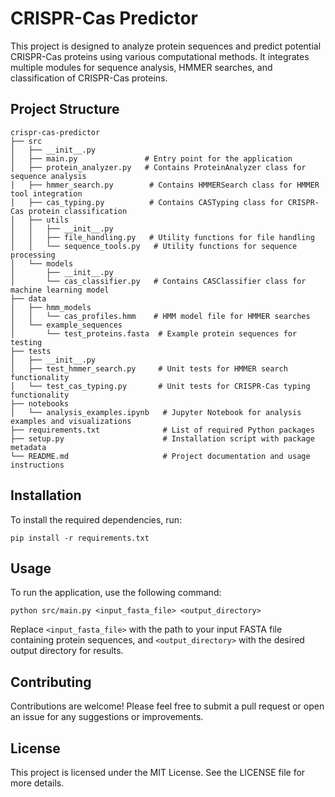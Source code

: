 # CRISPR-Cas Predictor

This project is designed to analyze protein sequences and predict potential CRISPR-Cas proteins using various computational methods. It integrates multiple modules for sequence analysis, HMMER searches, and classification of CRISPR-Cas proteins.

## Project Structure

```
crispr-cas-predictor
├── src
│   ├── __init__.py
│   ├── main.py               # Entry point for the application
│   ├── protein_analyzer.py   # Contains ProteinAnalyzer class for sequence analysis
│   ├── hmmer_search.py        # Contains HMMERSearch class for HMMER tool integration
│   ├── cas_typing.py          # Contains CASTyping class for CRISPR-Cas protein classification
│   ├── utils
│   │   ├── __init__.py
│   │   ├── file_handling.py   # Utility functions for file handling
│   │   └── sequence_tools.py   # Utility functions for sequence processing
│   └── models
│       ├── __init__.py
│       └── cas_classifier.py   # Contains CASClassifier class for machine learning model
├── data
│   ├── hmm_models
│   │   └── cas_profiles.hmm    # HMM model file for HMMER searches
│   └── example_sequences
│       └── test_proteins.fasta  # Example protein sequences for testing
├── tests
│   ├── __init__.py
│   ├── test_hmmer_search.py     # Unit tests for HMMER search functionality
│   └── test_cas_typing.py       # Unit tests for CRISPR-Cas typing functionality
├── notebooks
│   └── analysis_examples.ipynb   # Jupyter Notebook for analysis examples and visualizations
├── requirements.txt              # List of required Python packages
├── setup.py                      # Installation script with package metadata
└── README.md                     # Project documentation and usage instructions
```

## Installation

To install the required dependencies, run:

```
pip install -r requirements.txt
```

## Usage

To run the application, use the following command:

```
python src/main.py <input_fasta_file> <output_directory>
```

Replace `<input_fasta_file>` with the path to your input FASTA file containing protein sequences, and `<output_directory>` with the desired output directory for results.

## Contributing

Contributions are welcome! Please feel free to submit a pull request or open an issue for any suggestions or improvements.

## License

This project is licensed under the MIT License. See the LICENSE file for more details.